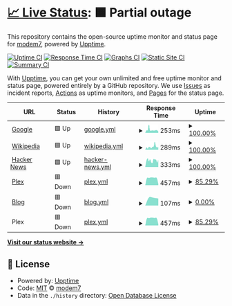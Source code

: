 # [📈 Live Status](https://demo.upptime.js.org): <!--live status--> **🟧 Partial outage**

This repository contains the open-source uptime monitor and status page for [modem7](https://demo.upptime.js.org), powered by [Upptime](https://github.com/upptime/upptime).

[![Uptime CI](https://github.com/modem7/status/workflows/Uptime%20CI/badge.svg)](https://github.com/modem7/status/actions?query=workflow%3A%22Uptime+CI%22)
[![Response Time CI](https://github.com/modem7/status/workflows/Response%20Time%20CI/badge.svg)](https://github.com/modem7/status/actions?query=workflow%3A%22Response+Time+CI%22)
[![Graphs CI](https://github.com/modem7/status/workflows/Graphs%20CI/badge.svg)](https://github.com/modem7/status/actions?query=workflow%3A%22Graphs+CI%22)
[![Static Site CI](https://github.com/modem7/status/workflows/Static%20Site%20CI/badge.svg)](https://github.com/modem7/status/actions?query=workflow%3A%22Static+Site+CI%22)
[![Summary CI](https://github.com/modem7/status/workflows/Summary%20CI/badge.svg)](https://github.com/modem7/status/actions?query=workflow%3A%22Summary+CI%22)

With [Upptime](https://upptime.js.org), you can get your own unlimited and free uptime monitor and status page, powered entirely by a GitHub repository. We use [Issues](https://github.com/modem7/status/issues) as incident reports, [Actions](https://github.com/modem7/status/actions) as uptime monitors, and [Pages](https://demo.upptime.js.org) for the status page.

<!--start: status pages-->
<!-- This summary is generated by Upptime (https://github.com/upptime/upptime) -->
<!-- Do not edit this manually, your changes will be overwritten -->
<!-- prettier-ignore -->
| URL | Status | History | Response Time | Uptime |
| --- | ------ | ------- | ------------- | ------ |
| <img alt="" src="https://favicons.githubusercontent.com/www.google.com" height="13"> [Google](https://www.google.com) | 🟩 Up | [google.yml](https://github.com/modem7/status/commits/HEAD/history/google.yml) | <details><summary><img alt="Response time graph" src="./graphs/google/response-time-week.png" height="20"> 253ms</summary><br><a href="https://status.modem7.com/history/google"><img alt="Response time 253" src="https://img.shields.io/endpoint?url=https%3A%2F%2Fraw.githubusercontent.com%2Fmodem7%2Fstatus%2FHEAD%2Fapi%2Fgoogle%2Fresponse-time.json"></a><br><a href="https://status.modem7.com/history/google"><img alt="24-hour response time 253" src="https://img.shields.io/endpoint?url=https%3A%2F%2Fraw.githubusercontent.com%2Fmodem7%2Fstatus%2FHEAD%2Fapi%2Fgoogle%2Fresponse-time-day.json"></a><br><a href="https://status.modem7.com/history/google"><img alt="7-day response time 253" src="https://img.shields.io/endpoint?url=https%3A%2F%2Fraw.githubusercontent.com%2Fmodem7%2Fstatus%2FHEAD%2Fapi%2Fgoogle%2Fresponse-time-week.json"></a><br><a href="https://status.modem7.com/history/google"><img alt="30-day response time 253" src="https://img.shields.io/endpoint?url=https%3A%2F%2Fraw.githubusercontent.com%2Fmodem7%2Fstatus%2FHEAD%2Fapi%2Fgoogle%2Fresponse-time-month.json"></a><br><a href="https://status.modem7.com/history/google"><img alt="1-year response time 253" src="https://img.shields.io/endpoint?url=https%3A%2F%2Fraw.githubusercontent.com%2Fmodem7%2Fstatus%2FHEAD%2Fapi%2Fgoogle%2Fresponse-time-year.json"></a></details> | <details><summary><a href="https://status.modem7.com/history/google">100.00%</a></summary><a href="https://status.modem7.com/history/google"><img alt="All-time uptime 100.00%" src="https://img.shields.io/endpoint?url=https%3A%2F%2Fraw.githubusercontent.com%2Fmodem7%2Fstatus%2FHEAD%2Fapi%2Fgoogle%2Fuptime.json"></a><br><a href="https://status.modem7.com/history/google"><img alt="24-hour uptime 100.00%" src="https://img.shields.io/endpoint?url=https%3A%2F%2Fraw.githubusercontent.com%2Fmodem7%2Fstatus%2FHEAD%2Fapi%2Fgoogle%2Fuptime-day.json"></a><br><a href="https://status.modem7.com/history/google"><img alt="7-day uptime 100.00%" src="https://img.shields.io/endpoint?url=https%3A%2F%2Fraw.githubusercontent.com%2Fmodem7%2Fstatus%2FHEAD%2Fapi%2Fgoogle%2Fuptime-week.json"></a><br><a href="https://status.modem7.com/history/google"><img alt="30-day uptime 100.00%" src="https://img.shields.io/endpoint?url=https%3A%2F%2Fraw.githubusercontent.com%2Fmodem7%2Fstatus%2FHEAD%2Fapi%2Fgoogle%2Fuptime-month.json"></a><br><a href="https://status.modem7.com/history/google"><img alt="1-year uptime 100.00%" src="https://img.shields.io/endpoint?url=https%3A%2F%2Fraw.githubusercontent.com%2Fmodem7%2Fstatus%2FHEAD%2Fapi%2Fgoogle%2Fuptime-year.json"></a></details>
| <img alt="" src="https://favicons.githubusercontent.com/en.wikipedia.org" height="13"> [Wikipedia](https://en.wikipedia.org) | 🟩 Up | [wikipedia.yml](https://github.com/modem7/status/commits/HEAD/history/wikipedia.yml) | <details><summary><img alt="Response time graph" src="./graphs/wikipedia/response-time-week.png" height="20"> 289ms</summary><br><a href="https://status.modem7.com/history/wikipedia"><img alt="Response time 289" src="https://img.shields.io/endpoint?url=https%3A%2F%2Fraw.githubusercontent.com%2Fmodem7%2Fstatus%2FHEAD%2Fapi%2Fwikipedia%2Fresponse-time.json"></a><br><a href="https://status.modem7.com/history/wikipedia"><img alt="24-hour response time 289" src="https://img.shields.io/endpoint?url=https%3A%2F%2Fraw.githubusercontent.com%2Fmodem7%2Fstatus%2FHEAD%2Fapi%2Fwikipedia%2Fresponse-time-day.json"></a><br><a href="https://status.modem7.com/history/wikipedia"><img alt="7-day response time 289" src="https://img.shields.io/endpoint?url=https%3A%2F%2Fraw.githubusercontent.com%2Fmodem7%2Fstatus%2FHEAD%2Fapi%2Fwikipedia%2Fresponse-time-week.json"></a><br><a href="https://status.modem7.com/history/wikipedia"><img alt="30-day response time 289" src="https://img.shields.io/endpoint?url=https%3A%2F%2Fraw.githubusercontent.com%2Fmodem7%2Fstatus%2FHEAD%2Fapi%2Fwikipedia%2Fresponse-time-month.json"></a><br><a href="https://status.modem7.com/history/wikipedia"><img alt="1-year response time 289" src="https://img.shields.io/endpoint?url=https%3A%2F%2Fraw.githubusercontent.com%2Fmodem7%2Fstatus%2FHEAD%2Fapi%2Fwikipedia%2Fresponse-time-year.json"></a></details> | <details><summary><a href="https://status.modem7.com/history/wikipedia">100.00%</a></summary><a href="https://status.modem7.com/history/wikipedia"><img alt="All-time uptime 100.00%" src="https://img.shields.io/endpoint?url=https%3A%2F%2Fraw.githubusercontent.com%2Fmodem7%2Fstatus%2FHEAD%2Fapi%2Fwikipedia%2Fuptime.json"></a><br><a href="https://status.modem7.com/history/wikipedia"><img alt="24-hour uptime 100.00%" src="https://img.shields.io/endpoint?url=https%3A%2F%2Fraw.githubusercontent.com%2Fmodem7%2Fstatus%2FHEAD%2Fapi%2Fwikipedia%2Fuptime-day.json"></a><br><a href="https://status.modem7.com/history/wikipedia"><img alt="7-day uptime 100.00%" src="https://img.shields.io/endpoint?url=https%3A%2F%2Fraw.githubusercontent.com%2Fmodem7%2Fstatus%2FHEAD%2Fapi%2Fwikipedia%2Fuptime-week.json"></a><br><a href="https://status.modem7.com/history/wikipedia"><img alt="30-day uptime 100.00%" src="https://img.shields.io/endpoint?url=https%3A%2F%2Fraw.githubusercontent.com%2Fmodem7%2Fstatus%2FHEAD%2Fapi%2Fwikipedia%2Fuptime-month.json"></a><br><a href="https://status.modem7.com/history/wikipedia"><img alt="1-year uptime 100.00%" src="https://img.shields.io/endpoint?url=https%3A%2F%2Fraw.githubusercontent.com%2Fmodem7%2Fstatus%2FHEAD%2Fapi%2Fwikipedia%2Fuptime-year.json"></a></details>
| <img alt="" src="https://favicons.githubusercontent.com/news.ycombinator.com" height="13"> [Hacker News](https://news.ycombinator.com) | 🟩 Up | [hacker-news.yml](https://github.com/modem7/status/commits/HEAD/history/hacker-news.yml) | <details><summary><img alt="Response time graph" src="./graphs/hacker-news/response-time-week.png" height="20"> 333ms</summary><br><a href="https://status.modem7.com/history/hacker-news"><img alt="Response time 333" src="https://img.shields.io/endpoint?url=https%3A%2F%2Fraw.githubusercontent.com%2Fmodem7%2Fstatus%2FHEAD%2Fapi%2Fhacker-news%2Fresponse-time.json"></a><br><a href="https://status.modem7.com/history/hacker-news"><img alt="24-hour response time 333" src="https://img.shields.io/endpoint?url=https%3A%2F%2Fraw.githubusercontent.com%2Fmodem7%2Fstatus%2FHEAD%2Fapi%2Fhacker-news%2Fresponse-time-day.json"></a><br><a href="https://status.modem7.com/history/hacker-news"><img alt="7-day response time 333" src="https://img.shields.io/endpoint?url=https%3A%2F%2Fraw.githubusercontent.com%2Fmodem7%2Fstatus%2FHEAD%2Fapi%2Fhacker-news%2Fresponse-time-week.json"></a><br><a href="https://status.modem7.com/history/hacker-news"><img alt="30-day response time 333" src="https://img.shields.io/endpoint?url=https%3A%2F%2Fraw.githubusercontent.com%2Fmodem7%2Fstatus%2FHEAD%2Fapi%2Fhacker-news%2Fresponse-time-month.json"></a><br><a href="https://status.modem7.com/history/hacker-news"><img alt="1-year response time 333" src="https://img.shields.io/endpoint?url=https%3A%2F%2Fraw.githubusercontent.com%2Fmodem7%2Fstatus%2FHEAD%2Fapi%2Fhacker-news%2Fresponse-time-year.json"></a></details> | <details><summary><a href="https://status.modem7.com/history/hacker-news">100.00%</a></summary><a href="https://status.modem7.com/history/hacker-news"><img alt="All-time uptime 100.00%" src="https://img.shields.io/endpoint?url=https%3A%2F%2Fraw.githubusercontent.com%2Fmodem7%2Fstatus%2FHEAD%2Fapi%2Fhacker-news%2Fuptime.json"></a><br><a href="https://status.modem7.com/history/hacker-news"><img alt="24-hour uptime 100.00%" src="https://img.shields.io/endpoint?url=https%3A%2F%2Fraw.githubusercontent.com%2Fmodem7%2Fstatus%2FHEAD%2Fapi%2Fhacker-news%2Fuptime-day.json"></a><br><a href="https://status.modem7.com/history/hacker-news"><img alt="7-day uptime 100.00%" src="https://img.shields.io/endpoint?url=https%3A%2F%2Fraw.githubusercontent.com%2Fmodem7%2Fstatus%2FHEAD%2Fapi%2Fhacker-news%2Fuptime-week.json"></a><br><a href="https://status.modem7.com/history/hacker-news"><img alt="30-day uptime 100.00%" src="https://img.shields.io/endpoint?url=https%3A%2F%2Fraw.githubusercontent.com%2Fmodem7%2Fstatus%2FHEAD%2Fapi%2Fhacker-news%2Fuptime-month.json"></a><br><a href="https://status.modem7.com/history/hacker-news"><img alt="1-year uptime 100.00%" src="https://img.shields.io/endpoint?url=https%3A%2F%2Fraw.githubusercontent.com%2Fmodem7%2Fstatus%2FHEAD%2Fapi%2Fhacker-news%2Fuptime-year.json"></a></details>
| <img alt="" src="https://favicons.githubusercontent.com/plex.tv" height="13"> [Plex](https://plex.tv) | 🟥 Down | [plex.yml](https://github.com/modem7/status/commits/HEAD/history/plex.yml) | <details><summary><img alt="Response time graph" src="./graphs/plex/response-time-week.png" height="20"> 457ms</summary><br><a href="https://status.modem7.com/history/plex"><img alt="Response time 457" src="https://img.shields.io/endpoint?url=https%3A%2F%2Fraw.githubusercontent.com%2Fmodem7%2Fstatus%2FHEAD%2Fapi%2Fplex%2Fresponse-time.json"></a><br><a href="https://status.modem7.com/history/plex"><img alt="24-hour response time 457" src="https://img.shields.io/endpoint?url=https%3A%2F%2Fraw.githubusercontent.com%2Fmodem7%2Fstatus%2FHEAD%2Fapi%2Fplex%2Fresponse-time-day.json"></a><br><a href="https://status.modem7.com/history/plex"><img alt="7-day response time 457" src="https://img.shields.io/endpoint?url=https%3A%2F%2Fraw.githubusercontent.com%2Fmodem7%2Fstatus%2FHEAD%2Fapi%2Fplex%2Fresponse-time-week.json"></a><br><a href="https://status.modem7.com/history/plex"><img alt="30-day response time 457" src="https://img.shields.io/endpoint?url=https%3A%2F%2Fraw.githubusercontent.com%2Fmodem7%2Fstatus%2FHEAD%2Fapi%2Fplex%2Fresponse-time-month.json"></a><br><a href="https://status.modem7.com/history/plex"><img alt="1-year response time 457" src="https://img.shields.io/endpoint?url=https%3A%2F%2Fraw.githubusercontent.com%2Fmodem7%2Fstatus%2FHEAD%2Fapi%2Fplex%2Fresponse-time-year.json"></a></details> | <details><summary><a href="https://status.modem7.com/history/plex">85.29%</a></summary><a href="https://status.modem7.com/history/plex"><img alt="All-time uptime 85.29%" src="https://img.shields.io/endpoint?url=https%3A%2F%2Fraw.githubusercontent.com%2Fmodem7%2Fstatus%2FHEAD%2Fapi%2Fplex%2Fuptime.json"></a><br><a href="https://status.modem7.com/history/plex"><img alt="24-hour uptime 85.29%" src="https://img.shields.io/endpoint?url=https%3A%2F%2Fraw.githubusercontent.com%2Fmodem7%2Fstatus%2FHEAD%2Fapi%2Fplex%2Fuptime-day.json"></a><br><a href="https://status.modem7.com/history/plex"><img alt="7-day uptime 85.29%" src="https://img.shields.io/endpoint?url=https%3A%2F%2Fraw.githubusercontent.com%2Fmodem7%2Fstatus%2FHEAD%2Fapi%2Fplex%2Fuptime-week.json"></a><br><a href="https://status.modem7.com/history/plex"><img alt="30-day uptime 85.29%" src="https://img.shields.io/endpoint?url=https%3A%2F%2Fraw.githubusercontent.com%2Fmodem7%2Fstatus%2FHEAD%2Fapi%2Fplex%2Fuptime-month.json"></a><br><a href="https://status.modem7.com/history/plex"><img alt="1-year uptime 85.29%" src="https://img.shields.io/endpoint?url=https%3A%2F%2Fraw.githubusercontent.com%2Fmodem7%2Fstatus%2FHEAD%2Fapi%2Fplex%2Fuptime-year.json"></a></details>
| <img alt="" src="https://favicons.githubusercontent.com/omegawiki.modem7.com" height="13"> [Blog](https://omegawiki.modem7.com) | 🟥 Down | [blog.yml](https://github.com/modem7/status/commits/HEAD/history/blog.yml) | <details><summary><img alt="Response time graph" src="./graphs/blog/response-time-week.png" height="20"> 107ms</summary><br><a href="https://status.modem7.com/history/blog"><img alt="Response time 107" src="https://img.shields.io/endpoint?url=https%3A%2F%2Fraw.githubusercontent.com%2Fmodem7%2Fstatus%2FHEAD%2Fapi%2Fblog%2Fresponse-time.json"></a><br><a href="https://status.modem7.com/history/blog"><img alt="24-hour response time 107" src="https://img.shields.io/endpoint?url=https%3A%2F%2Fraw.githubusercontent.com%2Fmodem7%2Fstatus%2FHEAD%2Fapi%2Fblog%2Fresponse-time-day.json"></a><br><a href="https://status.modem7.com/history/blog"><img alt="7-day response time 107" src="https://img.shields.io/endpoint?url=https%3A%2F%2Fraw.githubusercontent.com%2Fmodem7%2Fstatus%2FHEAD%2Fapi%2Fblog%2Fresponse-time-week.json"></a><br><a href="https://status.modem7.com/history/blog"><img alt="30-day response time 107" src="https://img.shields.io/endpoint?url=https%3A%2F%2Fraw.githubusercontent.com%2Fmodem7%2Fstatus%2FHEAD%2Fapi%2Fblog%2Fresponse-time-month.json"></a><br><a href="https://status.modem7.com/history/blog"><img alt="1-year response time 107" src="https://img.shields.io/endpoint?url=https%3A%2F%2Fraw.githubusercontent.com%2Fmodem7%2Fstatus%2FHEAD%2Fapi%2Fblog%2Fresponse-time-year.json"></a></details> | <details><summary><a href="https://status.modem7.com/history/blog">0.00%</a></summary><a href="https://status.modem7.com/history/blog"><img alt="All-time uptime 0.00%" src="https://img.shields.io/endpoint?url=https%3A%2F%2Fraw.githubusercontent.com%2Fmodem7%2Fstatus%2FHEAD%2Fapi%2Fblog%2Fuptime.json"></a><br><a href="https://status.modem7.com/history/blog"><img alt="24-hour uptime 0.00%" src="https://img.shields.io/endpoint?url=https%3A%2F%2Fraw.githubusercontent.com%2Fmodem7%2Fstatus%2FHEAD%2Fapi%2Fblog%2Fuptime-day.json"></a><br><a href="https://status.modem7.com/history/blog"><img alt="7-day uptime 0.00%" src="https://img.shields.io/endpoint?url=https%3A%2F%2Fraw.githubusercontent.com%2Fmodem7%2Fstatus%2FHEAD%2Fapi%2Fblog%2Fuptime-week.json"></a><br><a href="https://status.modem7.com/history/blog"><img alt="30-day uptime 0.00%" src="https://img.shields.io/endpoint?url=https%3A%2F%2Fraw.githubusercontent.com%2Fmodem7%2Fstatus%2FHEAD%2Fapi%2Fblog%2Fuptime-month.json"></a><br><a href="https://status.modem7.com/history/blog"><img alt="1-year uptime 0.00%" src="https://img.shields.io/endpoint?url=https%3A%2F%2Fraw.githubusercontent.com%2Fmodem7%2Fstatus%2FHEAD%2Fapi%2Fblog%2Fuptime-year.json"></a></details>
| <img alt="" src="https://favicons.githubusercontent.com/null" height="13"> Plex | 🟥 Down | [plex.yml](https://github.com/modem7/status/commits/HEAD/history/plex.yml) | <details><summary><img alt="Response time graph" src="./graphs/plex/response-time-week.png" height="20"> 457ms</summary><br><a href="https://status.modem7.com/history/plex"><img alt="Response time 457" src="https://img.shields.io/endpoint?url=https%3A%2F%2Fraw.githubusercontent.com%2Fmodem7%2Fstatus%2FHEAD%2Fapi%2Fplex%2Fresponse-time.json"></a><br><a href="https://status.modem7.com/history/plex"><img alt="24-hour response time 457" src="https://img.shields.io/endpoint?url=https%3A%2F%2Fraw.githubusercontent.com%2Fmodem7%2Fstatus%2FHEAD%2Fapi%2Fplex%2Fresponse-time-day.json"></a><br><a href="https://status.modem7.com/history/plex"><img alt="7-day response time 457" src="https://img.shields.io/endpoint?url=https%3A%2F%2Fraw.githubusercontent.com%2Fmodem7%2Fstatus%2FHEAD%2Fapi%2Fplex%2Fresponse-time-week.json"></a><br><a href="https://status.modem7.com/history/plex"><img alt="30-day response time 457" src="https://img.shields.io/endpoint?url=https%3A%2F%2Fraw.githubusercontent.com%2Fmodem7%2Fstatus%2FHEAD%2Fapi%2Fplex%2Fresponse-time-month.json"></a><br><a href="https://status.modem7.com/history/plex"><img alt="1-year response time 457" src="https://img.shields.io/endpoint?url=https%3A%2F%2Fraw.githubusercontent.com%2Fmodem7%2Fstatus%2FHEAD%2Fapi%2Fplex%2Fresponse-time-year.json"></a></details> | <details><summary><a href="https://status.modem7.com/history/plex">85.29%</a></summary><a href="https://status.modem7.com/history/plex"><img alt="All-time uptime 85.29%" src="https://img.shields.io/endpoint?url=https%3A%2F%2Fraw.githubusercontent.com%2Fmodem7%2Fstatus%2FHEAD%2Fapi%2Fplex%2Fuptime.json"></a><br><a href="https://status.modem7.com/history/plex"><img alt="24-hour uptime 85.29%" src="https://img.shields.io/endpoint?url=https%3A%2F%2Fraw.githubusercontent.com%2Fmodem7%2Fstatus%2FHEAD%2Fapi%2Fplex%2Fuptime-day.json"></a><br><a href="https://status.modem7.com/history/plex"><img alt="7-day uptime 85.29%" src="https://img.shields.io/endpoint?url=https%3A%2F%2Fraw.githubusercontent.com%2Fmodem7%2Fstatus%2FHEAD%2Fapi%2Fplex%2Fuptime-week.json"></a><br><a href="https://status.modem7.com/history/plex"><img alt="30-day uptime 85.29%" src="https://img.shields.io/endpoint?url=https%3A%2F%2Fraw.githubusercontent.com%2Fmodem7%2Fstatus%2FHEAD%2Fapi%2Fplex%2Fuptime-month.json"></a><br><a href="https://status.modem7.com/history/plex"><img alt="1-year uptime 85.29%" src="https://img.shields.io/endpoint?url=https%3A%2F%2Fraw.githubusercontent.com%2Fmodem7%2Fstatus%2FHEAD%2Fapi%2Fplex%2Fuptime-year.json"></a></details>

<!--end: status pages-->

[**Visit our status website →**](https://demo.upptime.js.org)

## 📄 License

- Powered by: [Upptime](https://github.com/upptime/upptime)
- Code: [MIT](./LICENSE) © [modem7](https://demo.upptime.js.org)
- Data in the `./history` directory: [Open Database License](https://opendatacommons.org/licenses/odbl/1-0/)
